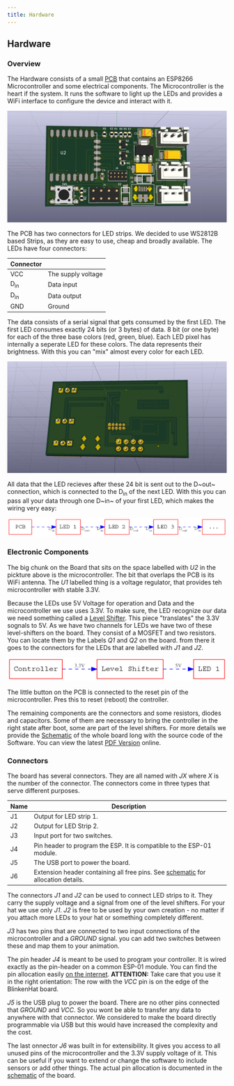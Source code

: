 ```yaml
---
title: Hardware
---
```


## Hardware

### Overview

The Hardware consists of a small [PCB](https://en.wikipedia.org/wiki/Printed_circuit_board) that contains an ESP8266 Microcontroller and some electrical components. The Microcontroller is the heart if the system. It runs the software to light up the LEDs and provides a WiFi interface to configure the device and interact with it.

![PCB top view](https://github.com/Retardigrades/blinkenhat/raw/master/hardware/export/blinkenhat-pcb-3d-top.png)

The PCB has two connectors for LED strips. We decided to use WS2812B based Strips, as they are easy to use, cheap and broadly available. The LEDs have four connectors:

| Connector      |                    |
|----------------|--------------------|
| VCC            | The supply voltage |
| D<sub>in</sub> | Data input         |
| D<sub>in</sub> | Data output        |
| GND            | Ground             |

The data consists of a serial signal that gets consumed by the first LED. The first LED consumes exactly 24 bits (or 3 bytes) of data. 8 bit (or one byte) for each of the three base colors (red, green, blue). Each LED pixel has internally a seperate LED for these colors. The data represents their brightness. With this you can "mix" almost every color for each LED.

![PCB bottom view](https://github.com/Retardigrades/blinkenhat/raw/master/hardware/export/blinkenhat-pcb-3d-bottom.png)

All data that the LED recieves after these 24 bit is sent out to the D~out~ connection, which is connected to the D<sub>in</sub> of the next LED. With this you can pass all your data through one D~in~ of your first LED, which makes the wiring very easy:

![LED chanining](graphs/led_chain.png)

### Electronic Components

The big chunk on the Board that sits on the space labelled with _U2_ in the pickture above is the microcontroller. The bit that overlaps the PCB is its WiFi antenna. The _U1_ labelled thing is a voltage regulator, that provides teh microcontroller with stable 3.3V.

Because the LEDs use 5V Voltage for operation and Data and the microcontroller we use uses 3.3V. To make sure, the LED recognize our data we need something called a [Level Shifter](https://en.wikipedia.org/wiki/Level_shifter). This piece "translates" the 3.3V sognals to 5V. As we have two channels for LEDs we have two of these level-shifters on the board. They consist of a MOSFET and two resistors. You can locate them by the Labels _Q1_ and _Q2_ on the board. from there it goes to the connectors for the LEDs that are labelled with _J1_ and _J2_.

![Level shifter](graphs/level_shift.png)

The little button on the PCB is connected to the reset pin of the microcontroller. Pres this to reset (reboot) the controller.

The remaining components are the connectors and some resistors, diodes and capacitors. Some of them are necessary to bring the controller in the right state after boot, some are part of the level shifters. For more details we provide the [Schematic](https://en.wikipedia.org/wiki/Schematic) of the whole board long with the source code of the Software. You can view the latest [PDF Version](https://github.com/Retardigrades/blinkenhat/raw/master/hardware/export/blinkenhat-schematic.pdf) online.

### Connectors

The board has several connectors. They are all named with _JX_ where _X_ is the number of the connector. The connectors come in three types that serve different purposes.

| Name | Description                                                           |
|------|-----------------------------------------------------------------------|
| J1   | Output for LED strip 1.                                               |
| J2   | Output for LED Strip 2.                                               |
| J3   | Input port for two switches.                                          |
| J4   | Pin header to program the ESP. It is compatible to the ESP-01 module. |
| J5   | The USB port to power the board.                                      |
| J6   | Extension header containing all free pins. See [schematic](https://github.com/Retardigrades/blinkenhat/raw/master/hardware/export/blinkenhat-schematic.pdf) for allocation details. |

The connectors _J1_ and _J2_ can be used to connect LED strips to it. They carry the supply voltage and a signal from one of the level shifters. For your hat we use only _J1_. _J2_ is free to be used by your own creation - no matter if you attach more LEDs to your hat or something completely different.

_J3_ has two pins that are connected to two input connections of the microcontroller and a _GROUND_ signal. you can add two switches between these and map them to your animation.

The pin header _J4_ is meant to be used to program your controller. It is wired exactly as the pin-header on a common ESP-01 module. You can find the pin allocation easily [on the internet](http://simba-os.readthedocs.io/en/latest/_images/esp01-pinout.png). **ATTENTION:** Take care that you use it in the right orientation: The row with the _VCC_ pin is on the edge of the BlinkenHat board.

_J5_ is the USB plug to power the board. There are no other pins connected that _GROUND_ and _VCC_. So you wont be able to transfer any data to anywhere with that connector. We considered to make the board directly programmable via USB but this would have increased the complexity and the cost.

The last onnector _J6_ was built in for extensibility. It gives you access to all unused pins of the microcontroller and the 3.3V supply voltage of it. This can be useful if you want to extend or change the software to include sensors or add other things. The actual pin allocation is documented in the [schematic](https://github.com/Retardigrades/blinkenhat/raw/master/hardware/export/blinkenhat-schematic.pdf) of the board.
